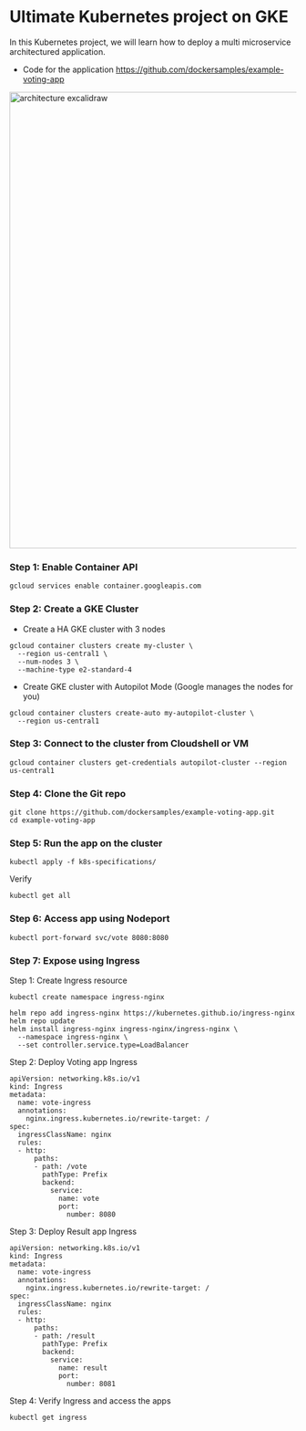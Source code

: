 # Ultimate Kubernetes project on GKE

In this Kubernetes project, we will learn how to deploy a multi microservice architectured application.

- Code for the application
https://github.com/dockersamples/example-voting-app

<img width="860" height="800" alt="architecture excalidraw" src="https://github.com/user-attachments/assets/581a965f-3185-4f30-902f-0f3232d1fe9a" />


### Step 1: Enable Container API

```
gcloud services enable container.googleapis.com
```

### Step 2: Create a GKE Cluster

- Create a HA GKE cluster with 3 nodes
```
gcloud container clusters create my-cluster \
  --region us-central1 \
  --num-nodes 3 \
  --machine-type e2-standard-4
```

- Create GKE cluster with Autopilot Mode (Google manages the nodes for you)
```
gcloud container clusters create-auto my-autopilot-cluster \
  --region us-central1
```

### Step 3: Connect to the cluster from Cloudshell or VM

```
gcloud container clusters get-credentials autopilot-cluster --region us-central1
```

### Step 4: Clone the Git repo

```
git clone https://github.com/dockersamples/example-voting-app.git
cd example-voting-app
```

### Step 5: Run the app on the cluster

```
kubectl apply -f k8s-specifications/
```

Verify
```
kubectl get all
```

### Step 6: Access app using Nodeport

```
kubectl port-forward svc/vote 8080:8080
```

### Step 7: Expose using Ingress

Step 1: Create Ingress resource
```
kubectl create namespace ingress-nginx

helm repo add ingress-nginx https://kubernetes.github.io/ingress-nginx
helm repo update
helm install ingress-nginx ingress-nginx/ingress-nginx \
  --namespace ingress-nginx \
  --set controller.service.type=LoadBalancer
```

Step 2: Deploy Voting app Ingress
```
apiVersion: networking.k8s.io/v1
kind: Ingress
metadata:
  name: vote-ingress
  annotations:
    nginx.ingress.kubernetes.io/rewrite-target: /
spec:
  ingressClassName: nginx
  rules:
  - http:
      paths:
      - path: /vote
        pathType: Prefix
        backend:
          service:
            name: vote
            port:
              number: 8080
```

Step 3: Deploy Result app Ingress
```
apiVersion: networking.k8s.io/v1
kind: Ingress
metadata:
  name: vote-ingress
  annotations:
    nginx.ingress.kubernetes.io/rewrite-target: /
spec:
  ingressClassName: nginx
  rules:
  - http:
      paths:
      - path: /result
        pathType: Prefix
        backend:
          service:
            name: result
            port:
              number: 8081
```

Step 4: Verify Ingress and access the apps

```
kubectl get ingress
```
